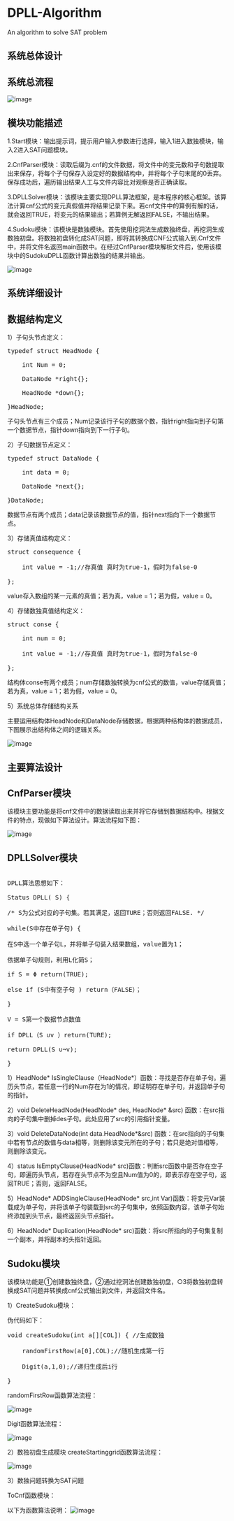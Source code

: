 # DPLL-Algorithm
An algorithm to solve SAT problem


## 系统总体设计


## 系统总流程

![image](https://github.com/Billy1900/DPLL-Algorithm/blob/master/pic/1.png)
 
## 模块功能描述

1.Start模块：输出提示词，提示用户输入参数进行选择，输入1进入数独模块，输入2进入SAT问题模块。

2.CnfParser模块：读取后缀为.cnf的文件数据，将文件中的变元数和子句数提取出来保存，将每个子句保存入设定好的数据结构中，并将每个子句末尾的0丢弃。保存成功后，遍历输出结果人工与文件内容比对观察是否正确读取。

3.DPLLSolver模块：该模块主要实现DPLL算法框架，是本程序的核心框架。该算法计算cnf公式的变元真假值并将结果记录下来。若cnf文件中的算例有解的话，就会返回TRUE，将变元的结果输出；若算例无解返回FALSE，不输出结果。

4.Sudoku模块：该模块是数独模块。首先使用挖洞法生成数独终盘，再挖洞生成数独初盘。将数独初盘转化成SAT问题，即将其转换成CNF公式输入到.Cnf文件中，并将文件名返回main函数中。在经过CnfParser模块解析文件后，使用该模块中的SudokuDPLL函数计算出数独的结果并输出。
 
![image](https://github.com/Billy1900/DPLL-Algorithm/tree/master/pic/2.2.png)
 

## 系统详细设计


## 数据结构定义


1）子句头节点定义：

<pre>typedef struct HeadNode {
    
    int Num = 0;
    
    DataNode *right{};
    
    HeadNode *down{};

}HeadNode;
</pre>
子句头节点有三个成员；Num记录该行子句的数据个数，指针right指向到子句第一个数据节点，指针down指向到下一行子句。

2）子句数据节点定义：

<pre>typedef struct DataNode {
    
    int data = 0;
    
    DataNode *next{};

}DataNode;</pre>

数据节点有两个成员；data记录该数据节点的值，指针next指向下一个数据节点。

3）存储真值结构定义：

<pre>struct consequence {
    
    int value = -1;//存真值 真时为true-1，假时为false-0

};</pre>

value存入数组的某一元素的真值；若为真，value = 1；若为假，value = 0。

4）存储数独真值结构定义：

<pre>struct conse {
    
    int num = 0;
    
    int value = -1;//存真值 真时为true-1，假时为false-0

};</pre>

结构体conse有两个成员；num存储数独转换为cnf公式的数值，value存储真值；若为真，value = 1；若为假，value = 0。

5）系统总体存储结构关系

主要运用结构体HeadNode和DataNode存储数据，根据两种结构体的数据成员，下图展示出结构体之间的逻辑关系。
 
![image](https://github.com/Billy1900/DPLL-Algorithm/tree/master/pic/3.1.png)

## 主要算法设计


## CnfParser模块


该模块主要功能是将cnf文件中的数据读取出来并将它存储到数据结构中。根据文件的特点，现做如下算法设计。算法流程如下图：
 
 ![image](https://github.com/Billy1900/DPLL-Algorithm/tree/master/pic/3.2.png)

## DPLLSolver模块
<pre>

DPLL算法思想如下：

Status DPLL( S) {

/* S为公式对应的子句集。若其满足，返回TURE；否则返回FALSE. */

while(S中存在单子句) { 

在S中选一个单子句L，并将单子句装入结果数组，value置为1；

依据单子句规则，利用L化简S；

if S = Φ return(TRUE);

else if (S中有空子句 ) return（FALSE）；

}

V = S第一个数据节点数值

if DPLL（S ∪v ）return(TURE);

return DPLL(S ∪¬v);

}</pre>

1）HeadNode*  IsSingleClause（HeadNode*）函数：寻找是否存在单子句。遍历头节点，若任意一行的Num存在为1的情况，即证明存在单子句，并返回单子句的指针。

2）void DeleteHeadNode(HeadNode* des, HeadNode* &src) 函数：在src指向的子句集中删掉des子句。此处应用了src的引用指针变量。

3）void DeleteDataNode(int data.HeadNode*&src) 函数：在src指向的子句集中若有节点的数值与data相等，则删除该变元所在的子句；若只是绝对值相等，则删除该变元。

4）status IsEmptyClause(HeadNode* src)函数：判断src函数中是否存在空子句，即遍历头节点，若存在头节点不为空且Num值为0的，即表示存在空子句，返回TRUE；否则，返回FALSE。

5）HeadNode* ADDSingleClause(HeadNode* src,int Var)函数：将变元Var装载成为单子句，并将该单子句装载到src的子句集中，依照函数内容，该单子句始终添加到头节点，最终返回头节点指针。

6）HeadNode* Duplication(HeadNode* src)函数：将src所指向的子句集复制一个副本，并将副本的头指针返回。

## Sudoku模块


该模块功能是①创建数独终盘，②通过挖洞法创建数独初盘，○3将数独初盘转换成SAT问题并转换成cnf公式输出到文件，并返回文件名。

1）CreateSudoku模块：

伪代码如下：

<pre>void createSudoku(int a[][COL]) { //生成数独
    
    randomFirstRow(a[0],COL);//随机生成第一行
    
    Digit(a,1,0);//递归生成后i行

}
</pre>
randomFirstRow函数算法流程：
 
![image](https://github.com/Billy1900/DPLL-Algorithm/tree/master/pic/3.3.png)

Digit函数算法流程：
 
![image](https://github.com/Billy1900/DPLL-Algorithm/tree/master/pic/3.4.png)

2）数独初盘生成模块
createStartinggrid函数算法流程：
 
![image](https://github.com/Billy1900/DPLL-Algorithm/tree/master/pic/3.5.png)

3）数独问题转换为SAT问题

ToCnf函数模块：

以下为函数算法说明：
![image](https://github.com/Billy1900/DPLL-Algorithm/tree/master/pic/3.6.png)
